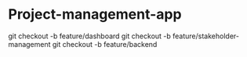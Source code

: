 # Project-management-app
git checkout -b feature/dashboard
git checkout -b feature/stakeholder-management
git checkout -b feature/backend
